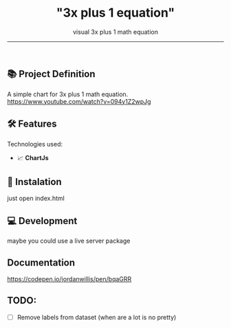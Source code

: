 
<h1 align="center">
<br>
  "3x plus 1 equation"
</h1>

<p align="center">visual 3x plus 1 math equation</p>

<hr />
<br />


## 📚 Project Definition

A simple chart for 3x plus 1 math equation.
https://www.youtube.com/watch?v=094y1Z2wpJg


## 🛠️ Features

Technologies used:

- 📈 **ChartJs**


## 🚀 Instalation
just open index.html

## 💻 Development
maybe you could use a live server package

## Documentation
https://codepen.io/jordanwillis/pen/bqaGRR


## TODO:
- [ ] Remove labels from dataset (when are a lot is no pretty) 
